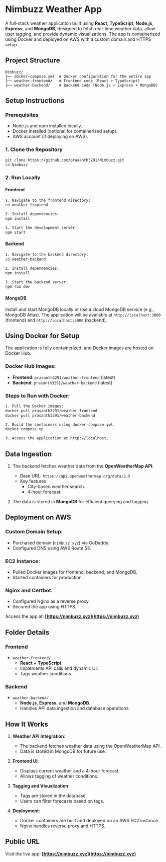 # **Nimbuzz Weather App**
A full-stack weather application built using **React**, **TypeScript**, **Node.js**, **Express**, and **MongoDB**, designed to fetch real-time weather data, allow user tagging, and provide dynamic visualizations. The app is containerized using Docker and deployed on AWS with a custom domain and HTTPS setup.


## **Project Structure**

```
Nimbuzz/
├── docker-compose.yml  # Docker configuration for the entire app
├── weather-frontend/   # Frontend code (React + TypeScript)
├── weather-backend/    # Backend code (Node.js + Express + MongoDB)
```

## **Setup Instructions**
### Prerequisites

- Node.js and npm installed locally.
- Docker installed (optional for containerized setup).
- AWS account (if deploying on AWS).

### **1. Clone the Repository**

```bash
git clone https://github.com/prasanth3291/Nimbuzz.git
cd Nimbuzz
```

### **2. Run Locally**
#### **Frontend**

```bash
1. Navigate to the frontend directory:
cd weather-frontend

2. Install dependencies:
npm install

3. Start the development server:
npm start
```

#### **Backend**

```bash
1. Navigate to the backend directory:
cd weather-backend

2. Install dependencies:
npm install

3. Start the backend server:
npm run dev
```

#### **MongoDB**
Install and start MongoDB locally or use a cloud MongoDB service (e.g., MongoDB Atlas).
The application will be available at `http://localhost:3000` (frontend) and `http://localhost:5000` (backend).


## **Using Docker for Setup**
The application is fully containerized, and Docker images are hosted on Docker Hub.
### Docker Hub Images:

- **Frontend**: `prasanth3291/weather-frontend` (latest)
- **Backend**: `prasanth3291/weather-backend` (latest)

### Steps to Run with Docker:

```bash
1. Pull the Docker images:
docker pull prasanth3291/weather-frontend
docker pull prasanth3291/weather-backend

2. Build the containers using docker-compose.yml:
docker-compose up

3. Access the application at http://localhost.
```

## **Data Ingestion**

1. The backend fetches weather data from the **OpenWeatherMap API**:
   - Base URL: `https://api.openweathermap.org/data/2.5`
   - Key features:
     - City-based weather search.
     - 4-hour forecast.

2. The data is stored in **MongoDB** for efficient querying and tagging.

## **Deployment on AWS**
### Custom Domain Setup:

- Purchased domain (`nimbuzz.xyz`) via GoDaddy.
- Configured DNS using AWS Route 53.

### EC2 Instance:

- Pulled Docker images for frontend, backend, and MongoDB.
- Started containers for production.

### Nginx and Certbot:

- Configured Nginx as a reverse proxy.
- Secured the app using HTTPS.

Access the app at: **[https://nimbuzz.xyz](https://nimbuzz.xyz)**

## **Folder Details**
### **Frontend**

- `weather-frontend/`
  - **React** + **TypeScript**.
  - Implements API calls and dynamic UI.
  - Tags weather conditions.

### **Backend**

- `weather-backend/`
  - **Node.js**, **Express**, and **MongoDB**.
  - Handles API data ingestion and database operations.

## **How It Works**

1. **Weather API Integration**:
   - The backend fetches weather data using the OpenWeatherMap API.
   - Data is stored in MongoDB for future use.

2. **Frontend UI**:
   - Displays current weather and a 4-hour forecast.
   - Allows tagging of weather conditions.

3. **Tagging and Visualization**:
   - Tags are stored in the database.
   - Users can filter forecasts based on tags.

4. **Deployment**:
   - Docker containers are built and deployed on an AWS EC2 instance.
   - Nginx handles reverse proxy and HTTPS.



## **Public URL**
Visit the live app: **[https://nimbuzz.xyz](https://nimbuzz.xyz)**

